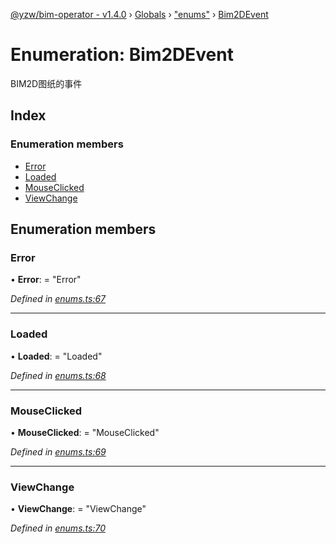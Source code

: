 [@yzw/bim-operator - v1.4.0](../README.md) › [Globals](../globals.md) › ["enums"](../modules/_enums_.md) › [Bim2DEvent](_enums_.bim2devent.md)

# Enumeration: Bim2DEvent

BIM2D图纸的事件

## Index

### Enumeration members

* [Error](_enums_.bim2devent.md#error)
* [Loaded](_enums_.bim2devent.md#loaded)
* [MouseClicked](_enums_.bim2devent.md#mouseclicked)
* [ViewChange](_enums_.bim2devent.md#viewchange)

## Enumeration members

###  Error

• **Error**: = "Error"

*Defined in [enums.ts:67](https://github.com/youkaisteve/bim-operator/blob/16b53dc/src/enums.ts#L67)*

___

###  Loaded

• **Loaded**: = "Loaded"

*Defined in [enums.ts:68](https://github.com/youkaisteve/bim-operator/blob/16b53dc/src/enums.ts#L68)*

___

###  MouseClicked

• **MouseClicked**: = "MouseClicked"

*Defined in [enums.ts:69](https://github.com/youkaisteve/bim-operator/blob/16b53dc/src/enums.ts#L69)*

___

###  ViewChange

• **ViewChange**: = "ViewChange"

*Defined in [enums.ts:70](https://github.com/youkaisteve/bim-operator/blob/16b53dc/src/enums.ts#L70)*
